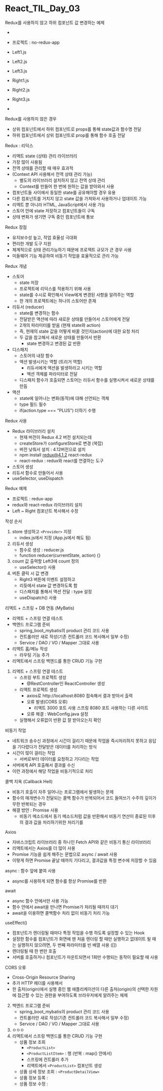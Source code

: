 # React_TIL_Day_03





Redux를 사용하지 않고 하위 컴포넌트 값 변경하는 예제

- 

- 프로젝트 : no-redux-app
- Left1.js
- Left2.js
- Left3.js
- Right1.js
- Right2.js
- Right3.js
- 



Redux를 사용하지 않은 경우

- 상위 컴포넌트에서 하위 컴포넌트로 props를 통해 state값과 함수명 전달
- 하위 컴포넌트에서 상위 컴포넌트로 prop를 통해 함수 호출 전달



Redux : 리덕스

- 리액트 state (상태) 관리 라이브러리
- 가장 많이 사용됨
- 전역 상태를 관리할 때 매우 효과적
- (Context API 사용해서 전역 상태 관리 가능)
  - 별도의 라이브러리 설치하지 않고 전역 상태 관리
  - Context를 만들어 한 번에 원하는 값을 받아와서 사용
- 컴포넌트들 사이에서 동일한 state를 공유해야할 경우 유용
- 다른 컴포넌트를 거치지 않고 state 값을 가져와서 사용하거나 업데이트 가능
- 리액트 뿐 아니라 HTML, JavaScript에서 사용 가능
- 스토어 안에 state 저장하고 컴포넌트들이 구독
- 상태 변화가 생기면 구독 중인 컴포넌트에 통보



Redux 장점

- 유지보수성 높고, 작업 효율성 극대화
- 편리한 개발 도구 지원
- 체계적으로 상태 관리가능하기 때문에 프로젝트 규모가 큰 경우 사용
- 미들웨어 기능 제공하여 비동기 작업을 효율적으로 관리 가능



Redux 개념

- 스토어 
  - state 저장
  - 프로젝트에 리덕스를 적용하기 위해 사용
  - state를 수시로 확인해서 View에게 변경된 사항을 알려주는 역할
  - 한 개의 프로젝트에는 하나의 스토어만 존재
- 리듀서 (reducer)
  - state를 변경하는 함수
  - 전달받은 액션에 따라 새로운 상태를 만들어서 스토어에게 전달
  - 2개의 파라미터를 받음 (현재 state와 action)
  - 즉, 현재의 state 값을 어떻게 바꿀 것인지(action)에 대한 요청 처리
  - 두 값을 참고해서 새로운 상태를 만들어서 반환
    - state 변경하고 변경된 값 반환
- 디스패치
  - 스토어의 내장 함수
  - 액션 발생시키는 역할 (트리거 역할)
    - 리듀서에게 액션을 발생하라고 시키는 역할
    - 액션 객체를 파라미터로 전달
  - 디스패치 함수가 호출되면 스토어는 리듀서 함수를 실행시켜서 새로운
    상태를 만듬
- 액션
  - state에 일어나는 변화(동작)에 대해 선언되는 객체
  - type 필드 필수
  - if(action.type === "PLUS") 더하기 수행



Redux 사용

- Redux 라이브러리 설치
  - 현재 버전이 Redux 4.2 버전 설치되는데
  - createStore가 configureStore로 변경 (복잡)
  - 버전 낮춰서 설치 : 4.12버전으로 설치
  - npm install redux@4.1.2 react-redux
  - react-redux : redux와 react를 연결하는 도구
- 스토어 생성
- 리듀서 함수로 만들어서 사용
- useSelector, useDispatch



Redux 예제

- 프로젝트 : redux-app
- redux와 react-redux 라이브러리 설치
- Left ~ Right 컴포넌트 복사해서 수정



작성 순서

1. store 생성하고 `<Provider>` 지정
   - index.js에서 지정 (App.js에서 해도 됨)
2. 리듀서 생성
   - 함수로 생성 : reducer.js
   - function reducer(currentState, action) {}
3. count 값 출력할 Left3에 count 정의
   - useSelector() 사용
4. 버튼 클릭 시 값 변경
   - Right3 버튼에 이벤트 설정하고
   - 리듓에서 state 값 변경하도록 함
   - 디스패치를 통해서 액션 전달 : type 설정
   - useDispatch() 사용



리액트 + 스프링 + DB 연동 (MyBatis)

- 리액트 + 스프링 연결 테스트
- 백엔드 프로그램 준비
  - spring_boot_mybatis의 product 관리 코드 사용
  - 컨트롤러만 새로 작성(기존 컨트롤러 코드 복사해서 일부 수정)
  - Service / DAO / VO / Mapper 그대로 사용
- 리액트 홈/메뉴 작성
  - 라우팅 기능 추가
- 리액트에서 스프링 백엔드를 통한 CRUD 기능 구현



1. 리액트 + 스프링 연결 테스트
   - 스프링 부트 프로젝트 생성
     - @RestController인 ReactController 생성
   - 리액트 프로젝트 생성
     - axios로 http://localhost:8080 접속해서 결과 받아서 출력
     - 오류 발생(CORS 오류)
       - 리액트 3000 포트 사용 스프링 8080 포트 사용하는 다른 사이트
     - 오류 해결 : WebConfig.java 설정
   - 실행해서 오류없이 반환 값 잘 받아오는지 확인



비동기 작업

- 네트워크 송수신 과정에서 시간이 걸리기 때문에 작업을 즉시처리하지 못하고
  응답을 기다렸다가 전달받은 데이터를 처리하는 방식
- 시간이 많이 걸리는 작업
  - 서버로부터 데이터를 요청하고 기다리는 작업
- 서버에게 API 호출해서 결과를 수신
- 이런 과정에서 해당 작업을 비동기적으로 처리



콜백 지옥 (Callback Hell)

- 비동기 호출이 자주 일어나는 프로그램에서 발생하는 문제
- 함수의 매개변수가 전달되는 콜백 함수가 반복되어서 코드 들여쓰기 수주의
  깊이가 무한 반복되는 경우
- 해결 방안 : Promise 사용
  - 비동기 메소드에서 동기 메소드처럼 값을 반환해서 비동기 연산이 종료된
    이후의 결과 값을 처리하기위한 처리기를 



Axios 

- 자바스크립트 라이브러리 중 하나인 Fetch API와 같은 비동기 통신 라이브러리
- 리액트에서는 Axios를 더 많이 사용
- Promise 기능을 쉽게 해주는 문법으로 async / await 사용
- 이렇게 하면 Promise 끝날 때까지 기다리고, 결과값을 특정 변수에 저장할 수
  있음



async : 함수 앞에 붙여 사용

- async를 사용하게 되면 함수를 항상 Promise를 반환



await

- async 함수 안에서만 사용 가능
- 함수 안에서 await을 만나면 Promise가 처리될 때까지 대기
- await을 이용하면 콜백함수 처리 없이 비동기 처리 가능



useEffect()

- 컴포넌트가 렌더링될 때마다 특정 작업을 수행 하도록 설정할 수 있는 Hook
- 설정한 함수를 컴포넌트가 화면에 맨 처음 렌더링 할 때만 실행하고 없데이트
  될 때는 실행하지 않으려면, 두 번째 파라미터를 빈 배열 사용 ([])
- 렌더링될 때 한 번만 호출
- 서버를 호출하거나 컴포넌트가 마운트되면서 1회만 수행되는 동작이 필요할 
  때 사용



CORS 오류

- Cross-Origin Resource Sharing
- 추가 HTTP 헤더를 사용해서
- 한 출처(origin)에서 실행 중인 웹 애플리케이션이 다른 출처(origin)의 선택한
  자원에 접근할 수 있는 권한을 부여하도록 브라우저에게 알려주는 체제



2. 백엔드 프로그램 준비
   - spring_boot_mybatis의 product 관리 코드 사용
   - 컨트롤러만 새로 작성(기존 컨트롤러 코드 복사해서 일부 수정)
   - Service / DAO / VO / Mapper 그대로 사용
3. ㅇㅇㅇ
4. 리액트에서 스프링 백엔드를 통한 CRUD 기능 구현
   - 상품 정보 조회
     - `<ProductList>`
     - `<ProductListItem>` : 행 (반복 : map() 안에서)
     - 스프링에 컨트롤러 추가
     - 리액트에서 `<ProductList>` 컴포넌트 생성
   - 상품 상세 정보 조회 : `<ProductDetailView>`
   - 상품 정보 등록 : 
   - 상품 정보 수정 : 



